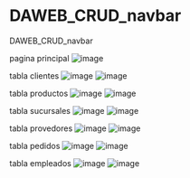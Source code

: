 # DAWEB_CRUD_navbar
DAWEB_CRUD_navbar

pagina principal 
![image](https://github.com/user-attachments/assets/6f220fe8-b6cc-438a-9f73-4c8a8c1e0df6)

tabla clientes
![image](https://github.com/user-attachments/assets/44d44e27-1731-4d05-b1f0-da414e7a65bc)
![image](https://github.com/user-attachments/assets/c0daafab-f607-4de9-b1a1-09d49190a665)

tabla productos
![image](https://github.com/user-attachments/assets/e4062640-f7ac-4cf7-bd89-73318068a940)
![image](https://github.com/user-attachments/assets/5f541f41-1146-4725-945d-7307bbc3f342)

tabla sucursales
![image](https://github.com/user-attachments/assets/6c19c6c3-1dca-4efb-a388-3bc77dac55fc)
![image](https://github.com/user-attachments/assets/2b212f67-eeb5-4112-8bd6-48aa7688559b)

tabla provedores
![image](https://github.com/user-attachments/assets/7ac2e5dc-7264-4f14-b430-99c4805fc01b)
![image](https://github.com/user-attachments/assets/9512401d-f70b-46e7-94de-74295af19129)

tabla pedidos
![image](https://github.com/user-attachments/assets/4e20d462-aa7a-4fee-b3d6-1de671b3d9c4)
![image](https://github.com/user-attachments/assets/92a03572-2687-4c7b-9719-d2de7fdcf0f9)

tabla empleados
![image](https://github.com/user-attachments/assets/89d9dc5c-7e8d-4611-a5cf-51f33d5b4896)
![image](https://github.com/user-attachments/assets/2e878e95-9723-4fec-b583-255b2c23825b)
